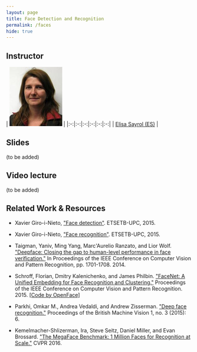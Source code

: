 ```yaml
---
layout: page
title: Face Detection and Recognition
permalink: /faces
hide: true
---
```


## Instructor

|  ![Elisa Sayrol][ElisaSayrol-photo]  |
|:-:|:-:|:-:|:-:|:-:|:-:|
| [Elisa Sayrol (ES)][ElisaSayrol-web]  |

[ElisaSayrol-web]: https://imatge.upc.edu/web/people/elisa-sayrol

[ElisaSayrol-photo]: img/instructors/ElisaSayrol.jpg "Elisa Sayrol"

## Slides

(to be added)


## Video lecture

(to be added)


## Related Work & Resources

* Xavier Giro-i-Nieto, ["Face detection"](https://docs.google.com/presentation/d/1bINnGcKExt8QjkuLGthmTgSgO0hdr3gaoUwrWI4N6ZY/edit?usp=sharing). ETSETB-UPC, 2015.

* Xavier Giro-i-Nieto, ["Face recognition"](https://docs.google.com/presentation/d/1Y1ctCDt9YIEg0r3sP61PzN_PcbFEz-WXWkgcpd12Q00/edit?usp=sharing). ETSETB-UPC, 2015.

* Taigman, Yaniv, Ming Yang, Marc'Aurelio Ranzato, and Lior Wolf. ["Deepface: Closing the gap to human-level performance in face verification."](http://www.cv-foundation.org/openaccess/content_cvpr_2014/html/Taigman_DeepFace_Closing_the_2014_CVPR_paper.html) In Proceedings of the IEEE Conference on Computer Vision and Pattern Recognition, pp. 1701-1708. 2014.

* Schroff, Florian, Dmitry Kalenichenko, and James Philbin. ["FaceNet: A Unified Embedding for Face Recognition and Clustering."](http://www.cv-foundation.org/openaccess/content_cvpr_2015/html/Schroff_FaceNet_A_Unified_2015_CVPR_paper.html) Proceedings of the IEEE Conference on Computer Vision and Pattern Recognition. 2015. [[Code by OpenFace]](https://github.com/cmusatyalab/openface)

* Parkhi, Omkar M., Andrea Vedaldi, and Andrew Zisserman. ["Deep face recognition."](http://www.robots.ox.ac.uk/~vgg/publications/2015/Parkhi15/) Proceedings of the British Machine Vision 1, no. 3 (2015): 6.

* Kemelmacher-Shlizerman, Ira, Steve Seitz, Daniel Miller, and Evan Brossard. ["The MegaFace Benchmark: 1 Million Faces for Recognition at Scale."](http://megaface.cs.washington.edu/index.html) CVPR 2016.
